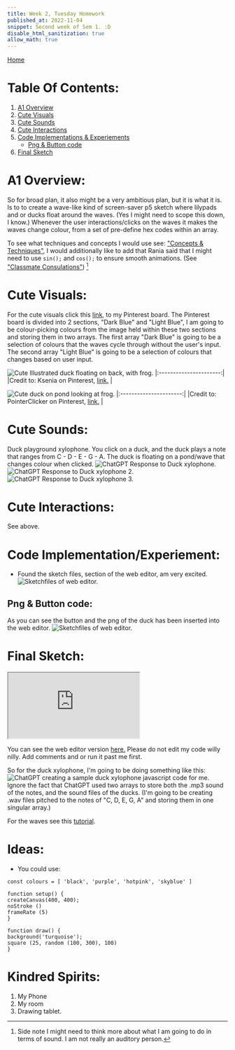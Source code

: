 ```yaml
---
title: Week 2, Tuesday Homework
published_at: 2022-11-04
snippet: Second week of Sem 1. :D
disable_html_sanitization: true
allow_math: true
---
```


[Home](https://cclanchublo6.deno.dev/)

# Table Of Contents:

1. [A1 Overview](https://cclanchublo6.deno.dev/fourth-blog-post#a1-overview)
2. [Cute Visuals](https://cclanchublo6.deno.dev/fourth-blog-post#cute-visuals)
3. [Cute Sounds](https://cclanchublo6.deno.dev/fourth-blog-post#cute-sounds)
4. [Cute Interactions](https://cclanchublo6.deno.dev/fourth-blog-post#cute-interactions)
5. [Code Implementations & Experiements](https://cclanchublo6.deno.dev/fourth-blog-post#code-implementationexperiement)
   - [Png & Button code](https://cclanchublo6.deno.dev/fourth-blog-post#png--button-code)
6. [Final Sketch](https://cclanchublo6.deno.dev/fourth-blog-post#final-sketch)

# A1 Overview:

So for broad plan, it also might be a very ambitious plan, but it is what it is. Is to to create a wave-like kind of screen-saver p5 sketch where lilypads and or ducks float around the waves. (Yes I might need to scope this down, I know.) Whenever the user interactions/clicks on the waves it makes the waves change colour, from a set of pre-define hex codes within an array.

To see what techniques and concepts I would use see: ["Concepts & Techniques"](https://cclanchublo6.deno.dev/third-blog-post#concepts--techniques), I would additionally like to add that Rania said that I might need to use `sin();` and `cos();` to ensure smooth animations. (See ["Classmate Consulations"](https://cclanchublo6.deno.dev/third-blog-post#classmate-consulations)) [^1]

# Cute Visuals:

For the cute visuals click this [link,](https://pin.it/4l2Y3nUXe) to my Pinterest board. The Pinterest board is divided into 2 sections, "Dark Blue" and "Light Blue", I am going to be colour-picking colours from the image held within these two sections and storing them in two arrays. The first array "Dark Blue" is going to be a selection of colours that the waves cycle through without the user's input. The second array "Light Blue" is going to be a selection of colours that changes based on user input.

![Cute Illustrated duck floating on back, with frog.](DUck-1.jpg)
|:----------------------:|
|Credit to: Ksenia on Pinterest, [link.](https://pin.it/2RsGsiq26) |

![Cute duck on pond looking at frog.](duck%202.jpg)
|:----------------------:|
|Credit to: PointerClicker on Pinterest, [link.](https://pin.it/1XA6EpW0o) |

[^1]: Side note I might need to think more about what I am going to do in terms of sound. I am not really an auditory person.

# Cute Sounds:

Duck playground xylophone. You click on a duck, and the duck plays a note that ranges from C - D - E - G - A. The duck is floating on a pond/wave that changes colour when clicked.
![ChatGPT Response to Duck xylophone.](ChatGPT_Duck1.png)
![ChatGPT Response to Duck xylophone 2.](ChatGPT_Duck2.png)
![ChatGPT Response to Duck xylophone 3.](ChatGPT_Duck3.png)

# Cute Interactions:

See above.

# Code Implementation/Experiement:

- Found the sketch files, section of the web editor, am very excited.  
  ![Sketchfiles of web editor.](Sketchfiles.png)

## Png & Button code:

As you can see the button and the png of the duck has been inserted into the web editor.
![Sketchfiles of web editor.](PngBtn.png)

# Final Sketch:

<iframe id="DuckPondTest" src="https://editor.p5js.org/Lanchu2hen9/full/BfNvD-mzw"></iframe>

<script type="module">

    const iframe  = document.getElementById (`DuckPondTest`)
    iframe.width  = iframe.parentNode.scrollWidth
    iframe.height = iframe.width * 9 / 16 + 42
</script>

You can see the web editor version [here.](https://editor.p5js.org/Lanchu2hen9/sketches/BfNvD-mzw) Please do not edit my code willy nilly. Add comments and or run it past me first.

So for the duck xylophone, I'm going to be doing something like this:
![ChatGPT creating a sample duck xylophone javascript code for me.](DuckXylophone.png)
Ignore the fact that ChatGPT used two arrays to store both the .mp3 sound of the notes, and the sound files of the ducks. (I'm going to be creating .wav files pitched to the notes of "C, D, E, G, A" and storing them in one singular array.)

For the waves see this [tutorial](https://youtu.be/nqvJDkKsYYI?si=o4m5xbUzHIWzzB91).

# Ideas:

- You could use:

`const colours = [ 'black', 'purple', 'hotpink', 'skyblue' ]`

`function setup() {`  
`createCanvas(400, 400);`  
`noStroke ()`  
`frameRate (5)`  
`}`

`function draw() {`  
`background('turquoise');`  
`square (25, random (100, 300), 100)`  
`}`

# Kindred Spirits:

1. My Phone
2. My room
3. Drawing tablet.
